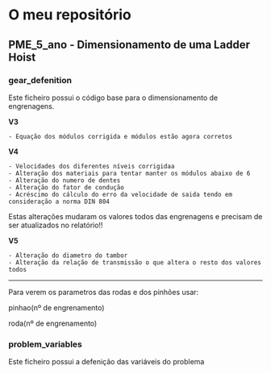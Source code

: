 # O meu repositório

## PME_5_ano - Dimensionamento de uma Ladder Hoist

### gear_defenition

Este ficheiro possui o código base para o dimensionamento de engrenagens.

**V3**

	- Equação dos módulos corrigida e módulos estão agora corretos

**V4**

	- Velocidades dos diferentes níveis corrigidaa
	- Alteração dos materiais para tentar manter os módulos abaixo de 6
	- Alteração do numero de dentes
	- Alteração do fator de condução
	- Acréscimo do cálculo do erro da velocidade de saida tendo em consideração a norma DIN 804

Estas alterações mudaram os valores todos das engrenagens e precisam de ser atualizados no relatório!!

**V5**

	- Alteração do diametro do tambor
	- Alteração da relação de transmissão o que altera o resto dos valores todos

---

Para verem os parametros das rodas e dos pinhões usar:

pinhao(nº de engrenamento)

roda(nº de engrenamento)

### problem_variables

Este ficheiro possui a defenição das variáveis do problema 
